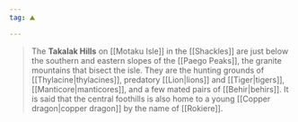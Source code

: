 ```yaml
---
tag: ⛰️️

---
```


> The **Takalak Hills** on [[Motaku Isle]] in the [[Shackles]] are just below the southern and eastern slopes of the [[Paego Peaks]], the granite mountains that bisect the isle. They are the hunting grounds of [[Thylacine|thylacines]], predatory [[Lion|lions]] and [[Tiger|tigers]], [[Manticore|manticores]], and a few mated pairs of [[Behir|behirs]]. It is said that the central foothills is also home to a young [[Copper dragon|copper dragon]] by the name of [[Rokiere]].








